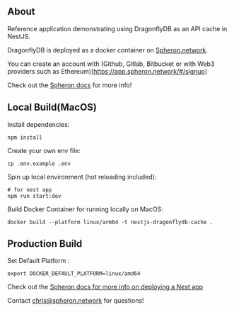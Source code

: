 ## About

Reference application demonstrating using DragonflyDB as an API cache in NestJS.

DragonflyDB is deployed as a docker container on [Spheron.network](https://spheron.network/).

You can create an account with (Github, Gitlab, Bitbucket or with Web3 providers such as Ethereum)[https://app.spheron.network/#/signup]

Check out the [Spheron docs](https://docs.spheron.network/) for more info!

## Local Build(MacOS)

Install dependencies:

```
npm install
```

Create your own env file:

```
cp .env.example .env
```


Spin up local environment (hot reloading included):

```
# for nest app
npm run start:dev

```

Build Docker Container for running locally on MacOS:
```
docker build --platform linux/arm64 -t nestjs-dragonflydb-cache .
```



## Production Build

Set Default Platform :
```
export DOCKER_DEFAULT_PLATFORM=linux/amd64
```

Check out the [Spheron docs for more info on deploying a Nest app](https://docs.spheron.network/server-guide/nest/)

Contact chris@spheron.network for questions!